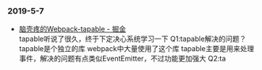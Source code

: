 ### 2019-5-7 <br/>
+ [脑壳疼的Webpack-tapable - 掘金](https://juejin.im/post/5cb43b3e5188251b2b20b7ed#heading-19) <br/>
    tapable听说了很久，终于下定决心系统学习一下 Q1:tapable解决的问题？ tapable是个独立的库 webpack中大量使用了这个库 tapable主要是用来处理事件，解决的问题有点类似EventEmitter，不过功能更加强大 Q2:ta <br/>